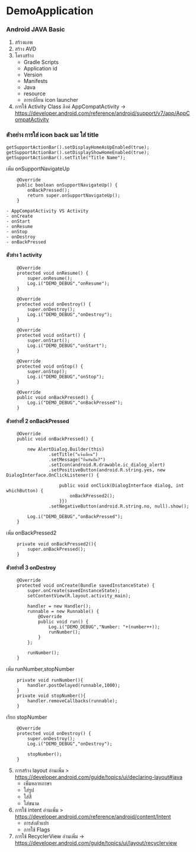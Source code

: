 # DemoApplication

### Android JAVA Basic
1. สร้างแอพ
2. สร้าง AVD
3. โครงสร้าง
    - Gradle Scripts
    - Application id
    - Version
    - Manifests
    - Java
    - resource
    - การเปลี่ยน icon launcher
4. การใช้  Activity Class
ลิงค์ AppCompatActivity -> https://developer.android.com/reference/android/support/v7/app/AppCompatActivity
### ตัวอย่าง การใส่ icon back และ ใส่ title
````
getSupportActionBar().setDisplayHomeAsUpEnabled(true);
getSupportActionBar().setDisplayShowHomeEnabled(true);
getSupportActionBar().setTitle("Title Name");
````
เพิ่ม onSupportNavigateUp
````
    @Override
    public boolean onSupportNavigateUp() {
        onBackPressed();
        return super.onSupportNavigateUp();
    }
````
    - AppCompatActivity VS Activity
    - onCreate
    - onStart
    - onResume
    - onStop
    - onDestroy
    - onBackPressed
#### ตัวย่าง 1 activity
````
    @Override
    protected void onResume() {
        super.onResume();
        Log.i("DEMO_DEBUG","onResume");
    }

    @Override
    protected void onDestroy() {
        super.onDestroy();
        Log.i("DEMO_DEBUG","onDestroy");
    }

    @Override
    protected void onStart() {
        super.onStart();
        Log.i("DEMO_DEBUG","onStart");
    }

    @Override
    protected void onStop() {
        super.onStop();
        Log.i("DEMO_DEBUG","onStop");
    }

    @Override
    public void onBackPressed() {
        Log.i("DEMO_DEBUG","onBackPressed");
    }
````

#### ตัวอย่างที่ 2 onBackPressed
````
    @Override
    public void onBackPressed() {

        new AlertDialog.Builder(this)
                .setTitle("แจ้งเตือน")
                .setMessage("ยืนยันปิด?")
                .setIcon(android.R.drawable.ic_dialog_alert)
                .setPositiveButton(android.R.string.yes, new DialogInterface.OnClickListener() {

                    public void onClick(DialogInterface dialog, int whichButton) {
                        onBackPressed2();
                    }})
                .setNegativeButton(android.R.string.no, null).show();

        Log.i("DEMO_DEBUG","onBackPressed");
    }
````
เพิ่ม onBackPressed2
````
    private void onBackPressed2(){
        super.onBackPressed();
    }
````

#### ตัวอย่างที่ 3 onDestroy
````
    @Override
    protected void onCreate(Bundle savedInstanceState) {
        super.onCreate(savedInstanceState);
        setContentView(R.layout.activity_main);

        handler = new Handler();
        runnable = new Runnable() {
            @Override
            public void run() {
                Log.i("DEMO_DEBUG","Number: "+(number++));
                runNumber();
            }
        };

        runNumber();
    }
````
เพิ่ม runNumber,stopNumber
````
    private void runNumber(){
        handler.postDelayed(runnable,1000);
    }
    private void stopNumber(){
        handler.removeCallbacks(runnable);
    }
````

เรียก stopNumber
````
    @Override
    protected void onDestroy() {
        super.onDestroy();
        Log.i("DEMO_DEBUG","onDestroy");

        stopNumber();
    }
````

5. การสร้าง layout
อ่านเพิ่ม > https://developer.android.com/guide/topics/ui/declaring-layout#java
    - เพิ่มหลายภาษา
    - ใส่รูป
    - ใส่สี
    - ใส่ขนาด
6. การใช้ intent
อ่านเพิ่ม > https://developer.android.com/reference/android/content/Intent
    - การส่งตัวแปร
    - การใช้ Flags
7. การใช้ RecyclerView 
อ่านเพิ่ม -> https://developer.android.com/guide/topics/ui/layout/recyclerview
